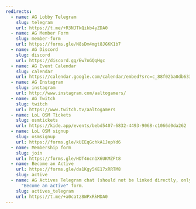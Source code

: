 ```yaml
---
redirects:
  - name: AG Lobby Telegram
    slug: telegram
    url: https://t.me/+R3NJTkQikb4yZDA0
  - name: AG Member Form
    slug: member-form
    url: https://forms.gle/N8sDm4mgt8JGKK1b7
  - name: AG Discord
    slug: discord
    url: https://discord.gg/Ew7nGQqHgc
  - name: AG Event Calendar
    slug: calendar
    url: https://calendar.google.com/calendar/embed?src=c_88f02ba0db633a673bf597b424a2bd94c295bc16a80761ef60b020508a18624f%40group.calendar.google.com&ctz=Europe%2FHelsinki
  - name: AG Instagram
    slug: instagram
    url: http://www.instagram.com/aaltogamers/
  - name: AG Twitch
    slug: twitch
    url: https://www.twitch.tv/aaltogamers
  - name: LoL OSM Tickets
    slug: osmtickets
    url: https://kide.app/events/bebd5407-6832-4493-9068-c1066d0da262
  - name: LoL OSM signup
    slug: osmsignup
    url: https://forms.gle/kUEEqGchkA1JepYd6
  - name: Membership form
    slug: join
    url: https://forms.gle/HDT4ncn1X6UKMZFt8
  - name: Become an Active
    url: https://forms.gle/da1Kgy5KE17xRRTM8
    slug: active
  - name: AG Actives Telegram chat (should not be linked directly, only trough
      "Become an active" form.
    slug: actives_telegram
    url: https://t.me/+a0catz8WPxRkMDA0
---
```


